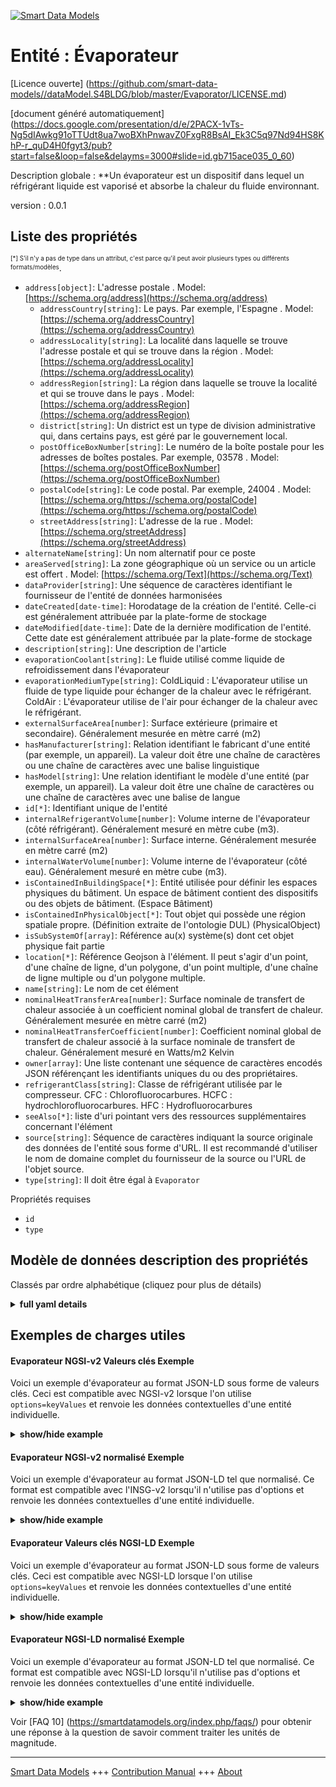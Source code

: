 <!-- 10-Header -->  
[![Smart Data Models](https://smartdatamodels.org/wp-content/uploads/2022/01/SmartDataModels_logo.png "Logo")](https://smartdatamodels.org)  
Entité : Évaporateur  
====================<!-- /10-Header -->  
<!-- 15-License -->  
[Licence ouverte] (https://github.com/smart-data-models//dataModel.S4BLDG/blob/master/Evaporator/LICENSE.md)  
[document généré automatiquement] (https://docs.google.com/presentation/d/e/2PACX-1vTs-Ng5dIAwkg91oTTUdt8ua7woBXhPnwavZ0FxgR8BsAI_Ek3C5q97Nd94HS8KhP-r_quD4H0fgyt3/pub?start=false&loop=false&delayms=3000#slide=id.gb715ace035_0_60)  
<!-- /15-License -->  
<!-- 20-Description -->  
Description globale : **Un évaporateur est un dispositif dans lequel un réfrigérant liquide est vaporisé et absorbe la chaleur du fluide environnant.  
version : 0.0.1  
<!-- /20-Description -->  
<!-- 30-PropertiesList -->  

## Liste des propriétés  

<sup><sub>[*] S'il n'y a pas de type dans un attribut, c'est parce qu'il peut avoir plusieurs types ou différents formats/modèles</sub></sup>.  
- `address[object]`: L'adresse postale  . Model: [https://schema.org/address](https://schema.org/address)	- `addressCountry[string]`: Le pays. Par exemple, l'Espagne  . Model: [https://schema.org/addressCountry](https://schema.org/addressCountry)  
	- `addressLocality[string]`: La localité dans laquelle se trouve l'adresse postale et qui se trouve dans la région  . Model: [https://schema.org/addressLocality](https://schema.org/addressLocality)  
	- `addressRegion[string]`: La région dans laquelle se trouve la localité et qui se trouve dans le pays  . Model: [https://schema.org/addressRegion](https://schema.org/addressRegion)  
	- `district[string]`: Un district est un type de division administrative qui, dans certains pays, est géré par le gouvernement local.    
	- `postOfficeBoxNumber[string]`: Le numéro de la boîte postale pour les adresses de boîtes postales. Par exemple, 03578  . Model: [https://schema.org/postOfficeBoxNumber](https://schema.org/postOfficeBoxNumber)  
	- `postalCode[string]`: Le code postal. Par exemple, 24004  . Model: [https://schema.org/https://schema.org/postalCode](https://schema.org/https://schema.org/postalCode)  
	- `streetAddress[string]`: L'adresse de la rue  . Model: [https://schema.org/streetAddress](https://schema.org/streetAddress)  
- `alternateName[string]`: Un nom alternatif pour ce poste  - `areaServed[string]`: La zone géographique où un service ou un article est offert  . Model: [https://schema.org/Text](https://schema.org/Text)- `dataProvider[string]`: Une séquence de caractères identifiant le fournisseur de l'entité de données harmonisées  - `dateCreated[date-time]`: Horodatage de la création de l'entité. Celle-ci est généralement attribuée par la plate-forme de stockage  - `dateModified[date-time]`: Date de la dernière modification de l'entité. Cette date est généralement attribuée par la plate-forme de stockage  - `description[string]`: Une description de l'article  - `evaporationCoolant[string]`: Le fluide utilisé comme liquide de refroidissement dans l'évaporateur  - `evaporationMediumType[string]`: ColdLiquid : L'évaporateur utilise un fluide de type liquide pour échanger de la chaleur avec le réfrigérant. ColdAir : L'évaporateur utilise de l'air pour échanger de la chaleur avec le réfrigérant.  - `externalSurfaceArea[number]`: Surface extérieure (primaire et secondaire). Généralement mesurée en mètre carré (m2)  - `hasManufacturer[string]`: Relation identifiant le fabricant d'une entité (par exemple, un appareil). La valeur doit être une chaîne de caractères ou une chaîne de caractères avec une balise linguistique  - `hasModel[string]`: Une relation identifiant le modèle d'une entité (par exemple, un appareil). La valeur doit être une chaîne de caractères ou une chaîne de caractères avec une balise de langue  - `id[*]`: Identifiant unique de l'entité  - `internalRefrigerantVolume[number]`: Volume interne de l'évaporateur (côté réfrigérant). Généralement mesuré en mètre cube (m3).  - `internalSurfaceArea[number]`: Surface interne. Généralement mesurée en mètre carré (m2)  - `internalWaterVolume[number]`: Volume interne de l'évaporateur (côté eau). Généralement mesuré en mètre cube (m3).  - `isContainedInBuildingSpace[*]`: Entité utilisée pour définir les espaces physiques du bâtiment. Un espace de bâtiment contient des dispositifs ou des objets de bâtiment. (Espace Bâtiment)  - `isContainedInPhysicalObject[*]`: Tout objet qui possède une région spatiale propre.  (Définition extraite de l'ontologie DUL) (PhysicalObject)  - `isSubSystemOf[array]`: Référence au(x) système(s) dont cet objet physique fait partie  - `location[*]`: Référence Geojson à l'élément. Il peut s'agir d'un point, d'une chaîne de ligne, d'un polygone, d'un point multiple, d'une chaîne de ligne multiple ou d'un polygone multiple.  - `name[string]`: Le nom de cet élément  - `nominalHeatTransferArea[number]`: Surface nominale de transfert de chaleur associée à un coefficient nominal global de transfert de chaleur. Généralement mesurée en mètre carré (m2)  - `nominalHeatTransferCoefficient[number]`: Coefficient nominal global de transfert de chaleur associé à la surface nominale de transfert de chaleur. Généralement mesuré en Watts/m2 Kelvin  - `owner[array]`: Une liste contenant une séquence de caractères encodés JSON référençant les identifiants uniques du ou des propriétaires.  - `refrigerantClass[string]`: Classe de réfrigérant utilisée par le compresseur. CFC : Chlorofluorocarbures. HCFC : hydrochlorofluorocarbures. HFC : Hydrofluorocarbures  - `seeAlso[*]`: liste d'uri pointant vers des ressources supplémentaires concernant l'élément  - `source[string]`: Séquence de caractères indiquant la source originale des données de l'entité sous forme d'URL. Il est recommandé d'utiliser le nom de domaine complet du fournisseur de la source ou l'URL de l'objet source.  - `type[string]`: Il doit être égal à `Evaporator`  <!-- /30-PropertiesList -->  
<!-- 35-RequiredProperties -->  
Propriétés requises  
- `id`  - `type`  <!-- /35-RequiredProperties -->  
<!-- 40-RequiredProperties -->  
<!-- /40-RequiredProperties -->  
<!-- 50-DataModelHeader -->  
## Modèle de données description des propriétés  
Classés par ordre alphabétique (cliquez pour plus de détails)  
<!-- /50-DataModelHeader -->  
<!-- 60-ModelYaml -->  
<details><summary><strong>full yaml details</strong></summary>    
```yaml  
Evaporator:    
  description: An evaporator is a device in which a liquid refrigerent is vaporized and absorbs heat from the surrounding fluid.    
  properties:    
    address:    
      description: The mailing address    
      properties:    
        addressCountry:    
          description: 'The country. For example, Spain'    
          type: string    
          x-ngsi:    
            model: https://schema.org/addressCountry    
            type: Property    
        addressLocality:    
          description: 'The locality in which the street address is, and which is in the region'    
          type: string    
          x-ngsi:    
            model: https://schema.org/addressLocality    
            type: Property    
        addressRegion:    
          description: 'The region in which the locality is, and which is in the country'    
          type: string    
          x-ngsi:    
            model: https://schema.org/addressRegion    
            type: Property    
        district:    
          description: 'A district is a type of administrative division that, in some countries, is managed by the local government'    
          type: string    
          x-ngsi:    
            type: Property    
        postOfficeBoxNumber:    
          description: 'The post office box number for PO box addresses. For example, 03578'    
          type: string    
          x-ngsi:    
            model: https://schema.org/postOfficeBoxNumber    
            type: Property    
        postalCode:    
          description: 'The postal code. For example, 24004'    
          type: string    
          x-ngsi:    
            model: https://schema.org/https://schema.org/postalCode    
            type: Property    
        streetAddress:    
          description: The street address    
          type: string    
          x-ngsi:    
            model: https://schema.org/streetAddress    
            type: Property    
        streetNr:    
          description: Number identifying a specific property on a public street    
          type: string    
          x-ngsi:    
            type: Property    
      type: object    
      x-ngsi:    
        model: https://schema.org/address    
        type: Property    
    alternateName:    
      description: An alternative name for this item    
      type: string    
      x-ngsi:    
        type: Property    
    areaServed:    
      description: The geographic area where a service or offered item is provided    
      type: string    
      x-ngsi:    
        model: https://schema.org/Text    
        type: Property    
    dataProvider:    
      description: A sequence of characters identifying the provider of the harmonised data entity    
      type: string    
      x-ngsi:    
        type: Property    
    dateCreated:    
      description: Entity creation timestamp. This will usually be allocated by the storage platform    
      format: date-time    
      type: string    
      x-ngsi:    
        type: Property    
    dateModified:    
      description: Timestamp of the last modification of the entity. This will usually be allocated by the storage platform    
      format: date-time    
      type: string    
      x-ngsi:    
        type: Property    
    description:    
      description: A description of this item    
      type: string    
      x-ngsi:    
        type: Property    
    evaporationCoolant:    
      description: The fluid used for the coolant in the evaporator    
      type: string    
      x-ngsi:    
        type: Property    
    evaporationMediumType:    
      description: 'ColdLiquid: Evaporator is using liquid type of fluid to exchange heat with refrigerant. ColdAir: Evaporator is using air to exchange heat with refrigerant'    
      type: string    
      x-ngsi:    
        type: Property    
    externalSurfaceArea:    
      description: External surface area (both primary and secondary area). Usually measured in square metre (m2)    
      type: number    
      x-ngsi:    
        type: Property    
    hasManufacturer:    
      description: 'A relationship identifying the manufacturer of an entity (e.g., device). The value is expected to be a string or a string with language tag'    
      type: string    
      x-ngsi:    
        type: Property    
    hasModel:    
      description: 'A relationship identifying the model of an entity (e.g., device). The value is expected to be a string or a string with language tag'    
      type: string    
      x-ngsi:    
        type: Property    
    id:    
      anyOf:    
        - description: Identifier format of any NGSI entity    
          maxLength: 256    
          minLength: 1    
          pattern: ^[\w\-\.\{\}\$\+\*\[\]`|~^@!,:\\]+$    
          type: string    
          x-ngsi:    
            type: Property    
        - description: Identifier format of any NGSI entity    
          format: uri    
          type: string    
          x-ngsi:    
            type: Property    
      description: Unique identifier of the entity    
      x-ngsi:    
        type: Property    
    internalRefrigerantVolume:    
      description: Internal volume of evaporator (refrigerant side). Usually measured in cubic metre (m3)    
      type: number    
      x-ngsi:    
        type: Property    
    internalSurfaceArea:    
      description: Internal surface area. Usually measured in square metre (m2)    
      type: number    
      x-ngsi:    
        type: Property    
    internalWaterVolume:    
      description: Internal volume of evaporator (water side). Usually measured in cubic metre (m3)    
      type: number    
      x-ngsi:    
        type: Property    
    isContainedInBuildingSpace:    
      anyOf:    
        - description: Identifier format of any NGSI entity    
          maxLength: 256    
          minLength: 1    
          pattern: ^[\w\-\.\{\}\$\+\*\[\]`|~^@!,:\\]+$    
          type: string    
          x-ngsi:    
            type: Property    
        - description: Identifier format of any NGSI entity    
          format: uri    
          type: string    
          x-ngsi:    
            type: Property    
      description: An entity used to define the physical spaces of the building. A building space contains devices or building objects. (BuildingSpace)    
      x-ngsi:    
        type: Property    
    isContainedInPhysicalObject:    
      anyOf:    
        - description: Identifier format of any NGSI entity    
          maxLength: 256    
          minLength: 1    
          pattern: ^[\w\-\.\{\}\$\+\*\[\]`|~^@!,:\\]+$    
          type: string    
          x-ngsi:    
            type: Property    
        - description: Identifier format of any NGSI entity    
          format: uri    
          type: string    
          x-ngsi:    
            type: Property    
      description: Any Object that has a proper space region.  (Definition extracted from DUL ontology) (PhysicalObject)    
      x-ngsi:    
        type: Property    
    isSubSystemOf:    
      description: A reference to a system(s) that this Physical Object is part of    
      items:    
        anyOf:    
          - description: Identifier format of any NGSI entity    
            maxLength: 256    
            minLength: 1    
            pattern: ^[\w\-\.\{\}\$\+\*\[\]`|~^@!,:\\]+$    
            type: string    
            x-ngsi:    
              type: Property    
          - description: Identifier format of any NGSI entity    
            format: uri    
            type: string    
            x-ngsi:    
              type: Property    
        description: Unique identifier of the entity    
        x-ngsi:    
          type: Property    
      type: array    
      x-ngsi:    
        type: Relationship    
    location:    
      description: 'Geojson reference to the item. It can be Point, LineString, Polygon, MultiPoint, MultiLineString or MultiPolygon'    
      oneOf:    
        - description: Geojson reference to the item. Point    
          properties:    
            bbox:    
              items:    
                type: number    
              minItems: 4    
              type: array    
            coordinates:    
              items:    
                type: number    
              minItems: 2    
              type: array    
            type:    
              enum:    
                - Point    
              type: string    
          required:    
            - type    
            - coordinates    
          title: GeoJSON Point    
          type: object    
          x-ngsi:    
            type: GeoProperty    
        - description: Geojson reference to the item. LineString    
          properties:    
            bbox:    
              items:    
                type: number    
              minItems: 4    
              type: array    
            coordinates:    
              items:    
                items:    
                  type: number    
                minItems: 2    
                type: array    
              minItems: 2    
              type: array    
            type:    
              enum:    
                - LineString    
              type: string    
          required:    
            - type    
            - coordinates    
          title: GeoJSON LineString    
          type: object    
          x-ngsi:    
            type: GeoProperty    
        - description: Geojson reference to the item. Polygon    
          properties:    
            bbox:    
              items:    
                type: number    
              minItems: 4    
              type: array    
            coordinates:    
              items:    
                items:    
                  items:    
                    type: number    
                  minItems: 2    
                  type: array    
                minItems: 4    
                type: array    
              type: array    
            type:    
              enum:    
                - Polygon    
              type: string    
          required:    
            - type    
            - coordinates    
          title: GeoJSON Polygon    
          type: object    
          x-ngsi:    
            type: GeoProperty    
        - description: Geojson reference to the item. MultiPoint    
          properties:    
            bbox:    
              items:    
                type: number    
              minItems: 4    
              type: array    
            coordinates:    
              items:    
                items:    
                  type: number    
                minItems: 2    
                type: array    
              type: array    
            type:    
              enum:    
                - MultiPoint    
              type: string    
          required:    
            - type    
            - coordinates    
          title: GeoJSON MultiPoint    
          type: object    
          x-ngsi:    
            type: GeoProperty    
        - description: Geojson reference to the item. MultiLineString    
          properties:    
            bbox:    
              items:    
                type: number    
              minItems: 4    
              type: array    
            coordinates:    
              items:    
                items:    
                  items:    
                    type: number    
                  minItems: 2    
                  type: array    
                minItems: 2    
                type: array    
              type: array    
            type:    
              enum:    
                - MultiLineString    
              type: string    
          required:    
            - type    
            - coordinates    
          title: GeoJSON MultiLineString    
          type: object    
          x-ngsi:    
            type: GeoProperty    
        - description: Geojson reference to the item. MultiLineString    
          properties:    
            bbox:    
              items:    
                type: number    
              minItems: 4    
              type: array    
            coordinates:    
              items:    
                items:    
                  items:    
                    items:    
                      type: number    
                    minItems: 2    
                    type: array    
                  minItems: 4    
                  type: array    
                type: array    
              type: array    
            type:    
              enum:    
                - MultiPolygon    
              type: string    
          required:    
            - type    
            - coordinates    
          title: GeoJSON MultiPolygon    
          type: object    
          x-ngsi:    
            type: GeoProperty    
      x-ngsi:    
        type: GeoProperty    
    name:    
      description: The name of this item    
      type: string    
      x-ngsi:    
        type: Property    
    nominalHeatTransferArea:    
      description: Nominal heat transfer surface area associated with nominal overall heat transfer coefficient. Usually measured in square metre (m2)    
      type: number    
      x-ngsi:    
        type: Property    
    nominalHeatTransferCoefficient:    
      description: Nominal overall heat transfer coefficient associated with nominal heat transfer area. Usually measured in Watts/m2 Kelvin    
      type: number    
      x-ngsi:    
        type: Property    
    owner:    
      description: A List containing a JSON encoded sequence of characters referencing the unique Ids of the owner(s)    
      items:    
        anyOf:    
          - description: Identifier format of any NGSI entity    
            maxLength: 256    
            minLength: 1    
            pattern: ^[\w\-\.\{\}\$\+\*\[\]`|~^@!,:\\]+$    
            type: string    
            x-ngsi:    
              type: Property    
          - description: Identifier format of any NGSI entity    
            format: uri    
            type: string    
            x-ngsi:    
              type: Property    
        description: Unique identifier of the entity    
        x-ngsi:    
          type: Property    
      type: array    
      x-ngsi:    
        type: Property    
    refrigerantClass:    
      description: 'Refrigerant class used by the compressor. CFC: Chlorofluorocarbons. HCFC: Hydrochlorofluorocarbons. HFC: Hydrofluorocarbons'    
      type: string    
      x-ngsi:    
        type: Property    
    seeAlso:    
      description: list of uri pointing to additional resources about the item    
      oneOf:    
        - items:    
            format: uri    
            type: string    
          minItems: 1    
          type: array    
        - format: uri    
          type: string    
      x-ngsi:    
        type: Property    
    source:    
      description: 'A sequence of characters giving the original source of the entity data as a URL. Recommended to be the fully qualified domain name of the source provider, or the URL to the source object'    
      type: string    
      x-ngsi:    
        type: Property    
    type:    
      description: It must be equal to `Evaporator`    
      enum:    
        - Evaporator    
      type: string    
      x-ngsi:    
        type: Property    
  required:    
    - id    
    - type    
  type: object    
  x-derived-from: "https://saref.etsi.org/saref4bldg/v1.1.2/#s4bldg:Evaporator"    
  x-disclaimer: 'Redistribution and use in source and binary forms, with or without modification, are permitted  provided that the license conditions are met. Copyleft (c) 2022 Contributors to Smart Data Models Program'    
  x-license-url: https://github.com/smart-data-models/dataModel.S4BLDG/blob/master/Evaporator/LICENSE.md    
  x-model-schema: https://smart-data-models.github.com/dataModel.SAREF4BLDG/Evaporator/schema.json    
  x-model-tags: SAREF Evaporator    
  x-version: 0.0.1    
```  
</details>    
<!-- /60-ModelYaml -->  
<!-- 70-MiddleNotes -->  
<!-- /70-MiddleNotes -->  
<!-- 80-Examples -->  
## Exemples de charges utiles  
#### Evaporateur NGSI-v2 Valeurs clés Exemple  
Voici un exemple d'évaporateur au format JSON-LD sous forme de valeurs clés. Ceci est compatible avec NGSI-v2 lorsque l'on utilise `options=keyValues` et renvoie les données contextuelles d'une entité individuelle.  
<details><summary><strong>show/hide example</strong></summary>    
```json  
{  
  "id": "urn:ngsi-ld:Evaporator:052fc49c-111f-420b-a8e2-51fe3338d2b1",  
  "type": "Evaporator",  
  "evaporationCoolant": "Martinique",  
  "evaporationMediumType": "e-markets",  
  "externalSurfaceArea": 0.5908980288694448,  
  "internalRefrigerantVolume": 0.6284120974003947,  
  "internalSurfaceArea": 0.9343787028327242,  
  "internalWaterVolume": 0.6490547902275666,  
  "nominalHeatTransferArea": 0.4294965931834158,  
  "nominalHeatTransferCoefficient": 0.8081650097718576,  
  "refrigerantClass": "Jewelery, Music & Games",  
  "isContainedInBuildingSpace": "urn:ngsi-ld:BuildingSpace:51c0dbf1-adcc-4d2c-b3ea-90aa62cb494f",  
  "isContainedInPhysicalObject": "urn:ngsi-ld:PhysicalObject:c5bac51f-5e2b-4152-9eb1-96959129eb27",  
  "isSubSystemOf": [  
    "urn:ngsi-ld:System:67f3cbde-6a56-4f0b-9085-ddcee5f7e9fa",  
    "urn:ngsi-ld:System:3e056ae8-5498-4141-9bca-6f9b2eb03b67",  
    "urn:ngsi-ld:System:6692437c-d2c6-4ba0-9386-3a7e0f49d10d"  
  ],  
  "hasManufacturer": "Evaporator Company Inc.",  
  "hasModel": "Evaporator 0.1.2",  
  "dateCreated": "2023-01-26T00:54:03Z",  
  "dateModified": "2023-01-25T16:56:18Z",  
  "source": "Import",  
  "name": "Evaporator",  
  "alternateName": "Evaporator type 2",  
  "description": "Evaporator of limited Evaporator types",  
  "dataProvider": "IFC file"  
}  
```  
</details>  
#### Evaporateur NGSI-v2 normalisé Exemple  
Voici un exemple d'évaporateur au format JSON-LD tel que normalisé. Ce format est compatible avec l'INSG-v2 lorsqu'il n'utilise pas d'options et renvoie les données contextuelles d'une entité individuelle.  
<details><summary><strong>show/hide example</strong></summary>    
```json  
{  
  "id": "urn:ngsi-ld:Evaporator:c9337df1-e99a-43a3-9f15-425e35abf54a",  
  "type": "Evaporator",  
  "evaporationCoolant": {  
    "type": "Text",  
    "value": "seamless"  
  },  
  "evaporationMediumType": {  
    "type": "Text",  
    "value": "Pike"  
  },  
  "externalSurfaceArea": {  
    "type": "Measurement",  
    "value": 0.07191726989654268  
  },  
  "internalRefrigerantVolume": {  
    "type": "Measurement",  
    "value":  0.20250063780044392  
  },  
  "internalSurfaceArea": {  
    "type": "Measurement",  
    "value":  0.33350088977343506  
  },  
  "internalWaterVolume": {  
    "type": "Measurement",  
    "value":  0.8525147046941662  
  },  
  "nominalHeatTransferArea": {  
    "type": "Measurement",  
    "value":  0.7335123054536791  
  },  
  "nominalHeatTransferCoefficient": {  
    "type": "Measurement",  
    "value":  0.23696481410868975  
  },  
  "refrigerantClass": {  
    "type": "Text",  
    "value": "Incredible"  
  },  
  "isContainedInBuildingSpace": {  
    "type": "URI",  
    "value": "urn:ngsi-ld:BuildingSpace:1d3c18d5-3c73-4b33-ac02-be885911a9c2"  
  },  
  "isContainedInPhysicalObject": {  
    "type": "URI",  
    "value": "urn:ngsi-ld:PhysicalObject:c2a99f87-20d2-4a3e-8869-9ccb703023f7"  
  },  
  "isSubSystemOf": {  
    "type": "array",  
    "value": [  
      {  
        "type": "URI",  
        "value": "urn:ngsi-ld:System:9905fd33-a0dd-465c-821e-7179621c4cd2"  
      },  
      {  
        "type": "URI",  
        "value": "urn:ngsi-ld:System:912b3134-8a54-4576-9e70-68f7d814a681"  
      },  
      {  
        "type": "URI",  
        "value": "urn:ngsi-ld:System:46197de5-7d87-4a26-9d32-4e62dd387c93"  
      }  
    ]  
  },  
  "hasManufacturer": {  
    "type": "Text",  
    "value": "Evaporator Company Inc."  
  },  
  "hasModel": {  
    "type": "Text",  
    "value": "Evaporator 0.1.2"  
  },  
  "dateCreated": {  
    "type": "DateTime",  
    "value": "2023-01-25T19:39:32.5598858+01:00"  
  },  
  "dateModified": {  
    "type": "DateTime",  
    "value": "2023-01-26T02:08:29.4163966+01:00"  
  },  
  "source": {  
    "type": "Text",  
    "value": "Import"  
  },  
  "name": {  
    "type": "Text",  
    "value": "Evaporator"  
  },  
  "alternateName": {  
    "type": "Text",  
    "value": "Evaporator type 2"  
  },  
  "description": {  
    "type": "Text",  
    "value": "Evaporator of limited Evaporator types"  
  },  
  "dataProvider": {  
    "type": "Text",  
    "value": "IFC file"  
  }  
}  
```  
</details>  
#### Evaporateur Valeurs clés NGSI-LD Exemple  
Voici un exemple d'évaporateur au format JSON-LD sous forme de valeurs clés. Ceci est compatible avec NGSI-LD lorsque l'on utilise `options=keyValues` et renvoie les données contextuelles d'une entité individuelle.  
<details><summary><strong>show/hide example</strong></summary>    
```json  
{  
  "id": "urn:ngsi-ld:Evaporator:052fc49c-111f-420b-a8e2-51fe3338d2b1",  
  "type": "Evaporator",  
  "evaporationCoolant": "Martinique",  
  "evaporationMediumType": "e-markets",  
  "externalSurfaceArea": 0.5908980288694448,  
  "internalRefrigerantVolume": 0.6284120974003947,  
  "internalSurfaceArea": 0.9343787028327242,  
  "internalWaterVolume": 0.6490547902275666,  
  "nominalHeatTransferArea": 0.4294965931834158,  
  "nominalHeatTransferCoefficient": 0.8081650097718576,  
  "refrigerantClass": "Jewelery, Music & Games",  
  "isContainedInBuildingSpace": "urn:ngsi-ld:BuildingSpace:51c0dbf1-adcc-4d2c-b3ea-90aa62cb494f",  
  "isContainedInPhysicalObject": "urn:ngsi-ld:PhysicalObject:c5bac51f-5e2b-4152-9eb1-96959129eb27",  
  "isSubSystemOf": [  
    "urn:ngsi-ld:System:67f3cbde-6a56-4f0b-9085-ddcee5f7e9fa",  
    "urn:ngsi-ld:System:3e056ae8-5498-4141-9bca-6f9b2eb03b67",  
    "urn:ngsi-ld:System:6692437c-d2c6-4ba0-9386-3a7e0f49d10d"  
  ],  
  "hasManufacturer": "Evaporator Company Inc.",  
  "hasModel": "Evaporator 0.1.2",  
  "dateCreated": "2023-01-26T00:54:03Z",  
  "dateModified": "2023-01-25T16:56:18Z",  
  "source": "Import",  
  "name": "Evaporator",  
  "alternateName": "Evaporator type 2",  
  "description": "Evaporator of limited Evaporator types",  
  "dataProvider": "IFC file",  
  "@context": [  
    "https://raw.githubusercontent.com/smart-data-models/dataModel.S4BLDG/master/context.jsonld",  
    "https://uri.etsi.org/ngsi-ld/v1/ngsi-ld-core-context.jsonld"  
  ]  
}  
```  
</details>  
#### Evaporateur NGSI-LD normalisé Exemple  
Voici un exemple d'évaporateur au format JSON-LD tel que normalisé. Ce format est compatible avec NGSI-LD lorsqu'il n'utilise pas d'options et renvoie les données contextuelles d'une entité individuelle.  
<details><summary><strong>show/hide example</strong></summary>    
```json  
{  
  "id": "urn:ngsi-ld:Evaporator:012ce978-0915-4322-82cf-64be00f886e6",  
  "type": "Evaporator",  
  "evaporationCoolant": {  
    "type": "Property",  
    "value": "Generic"  
  },  
  "evaporationMediumType": {  
    "type": "Property",  
    "value": "ROI"  
  },  
  "externalSurfaceArea": {  
    "type": "Property",  
    "unitCode": "m2",  
    "observedAt": "2023-01-26T01:26:06Z",  
    "value": 0.40305559655625467  
  },  
  "internalRefrigerantVolume": {  
    "type": "Property",  
    "unitCode": "m3",  
    "observedAt": "2023-01-26T04:37:57Z",  
    "value": 0.9165377999786634  
  },  
  "internalSurfaceArea": {  
    "type": "Property",  
    "unitCode": "m2",  
    "observedAt": "2023-01-26T07:59:30Z",  
    "value": 0.11705017875360657  
  },  
  "internalWaterVolume": {  
    "type": "Property",  
    "unitCode": "m3",  
    "observedAt": "2023-01-26T13:18:36Z",  
    "value": 0.6445386560470906  
  },  
  "nominalHeatTransferArea": {  
    "type": "Property",  
    "unitCode": "m2",  
    "observedAt": "2023-01-25T18:46:49Z",  
    "value": 0.20771410507872068  
  },  
  "nominalHeatTransferCoefficient": {  
    "type": "Property",  
    "unitCode": "Kelvin",  
    "observedAt": "2023-01-26T11:33:53Z",  
    "value": 0.029467682176717913  
  },  
  "refrigerantClass": {  
    "type": "Property",  
    "value": "Directives"  
  },  
  "isContainedInBuildingSpace": {  
    "type": "Relationship",  
    "object": "urn:ngsi-ld:BuildingSpace:09942ed6-b0b8-4968-a57d-e48b8fd062f9"  
  },  
  "isContainedInPhysicalObject": {  
    "type": "Relationship",  
    "object": "urn:ngsi-ld:PhysicalObject:9f7d6071-a0a0-4b9d-9707-b59804cef5a8"  
  },  
  "isSubSystemOf": [  
    {  
      "type": "Relationship",  
      "object": "urn:ngsi-ld:System:cb2ff8f9-5b3a-48f2-a576-c7a632297517"  
    },  
    {  
      "type": "Relationship",  
      "object": "urn:ngsi-ld:System:c9865d23-d9da-47f2-875a-1f0beb5bbf09"  
    },  
    {  
      "type": "Relationship",  
      "object": "urn:ngsi-ld:System:18016c6a-4548-4adc-a84c-c62c94e34393"  
    }  
  ],  
  "hasManufacturer": {  
    "type": "Property",  
    "value": "Evaporator Company Inc."  
  },  
  "hasModel": {  
    "type": "Property",  
    "value": "Evaporator 0.1.2"  
  },  
  "dateCreated": {  
    "type": "Property",  
    "value": "2023-01-26T06:49:33Z"  
  },  
  "dateModified": {  
    "type": "Property",  
    "value": "2023-01-26T02:39:15Z"  
  },  
  "source": {  
    "type": "Property",  
    "value": "Import"  
  },  
  "name": {  
    "type": "Property",  
    "value": "Evaporator"  
  },  
  "alternateName": {  
    "type": "Property",  
    "value": "Evaporator type 2"  
  },  
  "description": {  
    "type": "Property",  
    "value": "Evaporator of limited Evaporator types"  
  },  
  "dataProvider": {  
    "type": "Property",  
    "value": "IFC file"  
  },  
  "@context": [  
    "https://raw.githubusercontent.com/smart-data-models/dataModel.S4BLDG/master/context.jsonld",  
    "https://uri.etsi.org/ngsi-ld/v1/ngsi-ld-core-context.jsonld"  
  ]  
}  
```  
</details><!-- /80-Examples -->  
<!-- 90-FooterNotes -->  
<!-- /90-FooterNotes -->  
<!-- 95-Units -->  
Voir [FAQ 10] (https://smartdatamodels.org/index.php/faqs/) pour obtenir une réponse à la question de savoir comment traiter les unités de magnitude.  
<!-- /95-Units -->  
<!-- 97-LastFooter -->  
---  
[Smart Data Models](https://smartdatamodels.org) +++ [Contribution Manual](https://bit.ly/contribution_manual) +++ [About](https://bit.ly/Introduction_SDM)<!-- /97-LastFooter -->  
